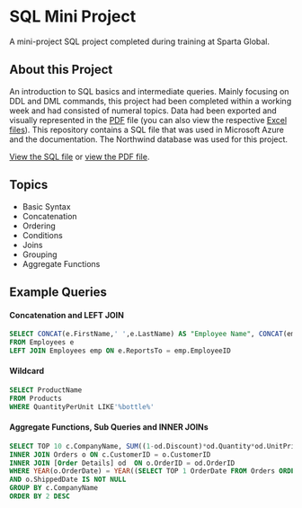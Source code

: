 # SQL Mini Project
A mini-project SQL project completed during training at Sparta Global.

## About this Project
An introduction to SQL basics and intermediate queries. Mainly focusing on DDL and DML commands, this project had been completed within a working week and had consisted of numeral topics. Data had been exported and visually represented in the [PDF](https://github.com/alexsikorski/sql-mini-project/blob/main/SQL_Report_AlexSikorski.pdf) file (you can also view the respective [Excel files](https://github.com/alexsikorski/sql-mini-project/blob/main/docs)). This repository contains a SQL file that was used in Microsoft Azure and the documentation. The Northwind database was used for this project.

[View the SQL file](https://github.com/alexsikorski/sql-mini-project/blob/main/SQL_Practical_Exercise.sql) or [view the PDF file](https://github.com/alexsikorski/sql-mini-project/blob/main/SQL_Report_AlexSikorski.pdf).

## Topics
- Basic Syntax
- Concatenation
- Ordering
- Conditions
- Joins
- Grouping
- Aggregate Functions

## Example Queries
#### Concatenation and LEFT JOIN
```sql
SELECT CONCAT(e.FirstName,' ',e.LastName) AS "Employee Name", CONCAT(emp.FirstName,' ',emp.LastName) AS "Reports To"
FROM Employees e 
LEFT JOIN Employees emp ON e.ReportsTo = emp.EmployeeID
```
#### Wildcard
```sql
SELECT ProductName
FROM Products
WHERE QuantityPerUnit LIKE'%bottle%'
```
#### Aggregate Functions, Sub Queries and INNER JOINs
```sql
SELECT TOP 10 c.CompanyName, SUM((1-od.Discount)*od.Quantity*od.UnitPrice) AS "Value of Orders Shipped" FROM Customers c
INNER JOIN Orders o ON c.CustomerID = o.CustomerID
INNER JOIN [Order Details] od  ON o.OrderID = od.OrderID
WHERE YEAR(o.OrderDate) = YEAR((SELECT TOP 1 OrderDate FROM Orders ORDER BY OrderDate DESC))
AND o.ShippedDate IS NOT NULL 
GROUP BY c.CompanyName
ORDER BY 2 DESC
```
